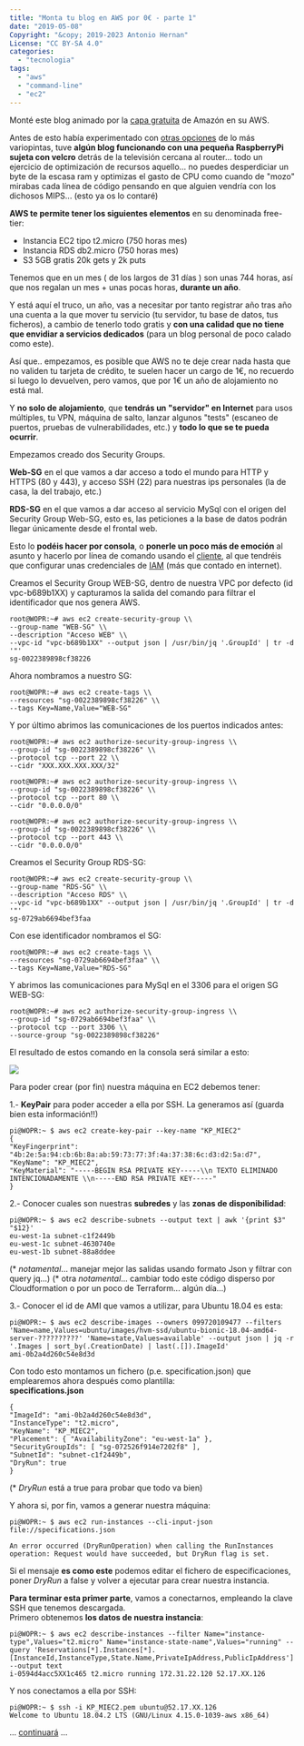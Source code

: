 ```yaml
---
title: "Monta tu blog en AWS por 0€ - parte 1"
date: "2019-05-08"
Copyright: "&copy; 2019-2023 Antonio Hernan"
License: "CC BY-SA 4.0"
categories:
  - "tecnologia"
tags:
  - "aws"
  - "command-line"
  - "ec2"
---
```


Monté este blog animado por la [capa gratuita](https://aws.amazon.com/es/free) de Amazón en su AWS.

Antes de esto había experimentado con [otras opciones](http://pruebadeconcepto.es/?p=1) de lo más variopintas, tuve **algún blog funcionando con una pequeña RaspberryPi sujeta con velcro** detrás de la televisión cercana al router... todo un ejercicio de optimización de recursos aquello... no puedes desperdiciar un byte de la escasa ram y optimizas el gasto de CPU como cuando de "mozo" mirabas cada línea de código pensando en que alguien vendría con los dichosos MIPS... (esto ya os lo contaré)

**AWS te permite tener los siguientes elementos** en su denominada free-tier:

- Instancia EC2 tipo t2.micro (750 horas mes)
- Instancia RDS db2.micro (750 horas mes)
- S3 5GB gratis 20k gets y 2k puts

Tenemos que en un mes ( de los largos de 31 días ) son unas 744 horas, así que nos regalan un mes + unas pocas horas, **durante un año**.

Y está aquí el truco, un año, vas a necesitar por tanto registrar año tras año una cuenta a la que mover tu servicio (tu servidor, tu base de datos, tus ficheros), a cambio de tenerlo todo gratis y **con una calidad que no tiene que envidiar a servicios dedicados** (para un blog personal de poco calado como este).

Así que.. empezamos, es posible que AWS no te deje crear nada hasta que no validen tu tarjeta de crédito, te suelen hacer un cargo de 1€, no recuerdo si luego lo devuelven, pero vamos, que por 1€ un año de alojamiento no está mal.

Y **no solo de alojamiento**, que **tendrás un "servidor" en Internet** para usos múltiples, tu VPN, máquina de salto, lanzar algunos "tests" (escaneo de puertos, pruebas de vulnerabilidades, etc.) y **todo lo que se te pueda ocurrir**.

Empezamos creado dos Security Groups.

**Web-SG** en el que vamos a dar acceso a todo el mundo para HTTP y HTTPS (80 y 443), y acceso SSH (22) para nuestras ips personales (la de casa, la del trabajo, etc.)

**RDS-SG** en el que vamos a dar acceso al servicio MySql con el origen del Security Group Web-SG, esto es, las peticiones a la base de datos podrán llegar únicamente desde el frontal web.

Esto lo **podéis hacer por consola**, o **ponerle un poco más de emoción** al asunto y hacerlo por línea de comando usando el [cliente](https://aws.amazon.com/es/cli/), al que tendréis que configurar unas credenciales de [IAM](https://aws.amazon.com/es/iam/) (más que contado en internet).

Creamos el Security Group WEB-SG, dentro de nuestra VPC por defecto (id vpc-b689b1XX) y capturamos la salida del comando para filtrar el identificador que nos genera AWS.
```
root@WOPR:~# aws ec2 create-security-group \\
--group-name "WEB-SG" \\
--description "Acceso WEB" \\
--vpc-id "vpc-b689b1XX" --output json | /usr/bin/jq '.GroupId' | tr -d '"'
sg-0022389898cf38226
```
Ahora nombramos a nuestro SG:

```
root@WOPR:~# aws ec2 create-tags \\
--resources "sg-0022389898cf38226" \\
--tags Key=Name,Value="WEB-SG"
```

Y por último abrimos las comunicaciones de los puertos indicados antes:

```
root@WOPR:~# aws ec2 authorize-security-group-ingress \\
--group-id "sg-0022389898cf38226" \\
--protocol tcp --port 22 \\
--cidr "XXX.XXX.XXX.XXX/32"

root@WOPR:~# aws ec2 authorize-security-group-ingress \\
--group-id "sg-0022389898cf38226" \\
--protocol tcp --port 80 \\
--cidr "0.0.0.0/0"

root@WOPR:~# aws ec2 authorize-security-group-ingress \\
--group-id "sg-0022389898cf38226" \\
--protocol tcp --port 443 \\
--cidr "0.0.0.0/0"
```

Creamos el Security Group RDS-SG:
```
root@WOPR:~# aws ec2 create-security-group \\
--group-name "RDS-SG" \\
--description "Acceso RDS" \\
--vpc-id "vpc-b689b1XX" --output json | /usr/bin/jq '.GroupId' | tr -d '"'
sg-0729ab6694bef3faa
```
Con ese identificador nombramos el SG:
```
root@WOPR:~# aws ec2 create-tags \\
--resources "sg-0729ab6694bef3faa" \\
--tags Key=Name,Value="RDS-SG"
```
Y abrimos las comunicaciones para MySql en el 3306 para el origen SG WEB-SG:
```
root@WOPR:~# aws ec2 authorize-security-group-ingress \\
--group-id "sg-0729ab6694bef3faa" \\
--protocol tcp --port 3306 \\
--source-group "sg-0022389898cf38226"
```
El resultado de estos comando en la consola será similar a esto:

![](../images/Selección_438.png)

Para poder crear (por fin) nuestra máquina en EC2 debemos tener:

1.- **KeyPair** para poder acceder a ella por SSH. La generamos así (guarda bien esta información!!)
```
pi@WOPR:~ $ aws ec2 create-key-pair --key-name "KP_MIEC2"
{
"KeyFingerprint": "4b:2e:5a:94:cb:6b:8a:ab:59:73:77:3f:4a:37:38:6c:d3:d2:5a:d7",
"KeyName": "KP_MIEC2",
"KeyMaterial": "-----BEGIN RSA PRIVATE KEY-----\\n TEXTO ELIMINADO INTENCIONADAMENTE \\n-----END RSA PRIVATE KEY-----"
}
```
2.- Conocer cuales son nuestras **subredes** y las **zonas de disponibilidad**:
```
pi@WOPR:~ $ aws ec2 describe-subnets --output text | awk '{print $3" "$12}'
eu-west-1a subnet-c1f2449b
eu-west-1c subnet-4630740e
eu-west-1b subnet-88a8ddee
```
(\* _notamental_... manejar mejor las salidas usando formato Json y filtrar con query jq...)
(\* otra _notamental_... cambiar todo este código disperso por Cloudformation o por un poco de Terraform... algún día...)

3.- Conocer el id de AMI que vamos a utilizar, para Ubuntu 18.04 es esta:
```
pi@WOPR:~ $ aws ec2 describe-images --owners 099720109477 --filters 'Name=name,Values=ubuntu/images/hvm-ssd/ubuntu-bionic-18.04-amd64-server-??????????' 'Name=state,Values=available' --output json | jq -r '.Images | sort_by(.CreationDate) | last(.[]).ImageId'
ami-0b2a4d260c54e8d3d
```
Con todo esto montamos un fichero (p.e. specification.json) que emplearemos ahora después como plantilla:  
**specifications.json**
```
{
"ImageId": "ami-0b2a4d260c54e8d3d",
"InstanceType": "t2.micro",
"KeyName": "KP_MIEC2",
"Placement": { "AvailabilityZone": "eu-west-1a" },
"SecurityGroupIds": [ "sg-072526f914e7202f8" ],
"SubnetId": "subnet-c1f2449b",
"DryRun": true
}
```
(\* _DryRun_ está a true para probar que todo va bien)

Y ahora si, por fin, vamos a generar nuestra máquina:
```
pi@WOPR:~ $ aws ec2 run-instances --cli-input-json file://specifications.json

An error occurred (DryRunOperation) when calling the RunInstances operation: Request would have succeeded, but DryRun flag is set.
```

Si el mensaje **es como este** podemos editar el fichero de especificaciones, poner _DryRun_ a false y volver a ejecutar para crear nuestra instancia.

**Para terminar esta primer parte**, vamos a conectarnos, empleando la clave SSH que tenemos descargada.  
Primero obtenemos **los datos de nuestra instancia**:
```
pi@WOPR:~ $ aws ec2 describe-instances --filter Name="instance-type",Values="t2.micro" Name="instance-state-name",Values="running" --query 'Reservations[*].Instances[*].[InstanceId,InstanceType,State.Name,PrivateIpAddress,PublicIpAddress'] --output text
i-0594d4acc5XX1c465 t2.micro running 172.31.22.120 52.17.XX.126
```
Y nos conectamos a ella por SSH:
```
pi@WOPR:~ $ ssh -i KP_MIEC2.pem ubuntu@52.17.XX.126
Welcome to Ubuntu 18.04.2 LTS (GNU/Linux 4.15.0-1039-aws x86_64)
```
... [continuará](/tec/tec_blogawsparte2) ...
